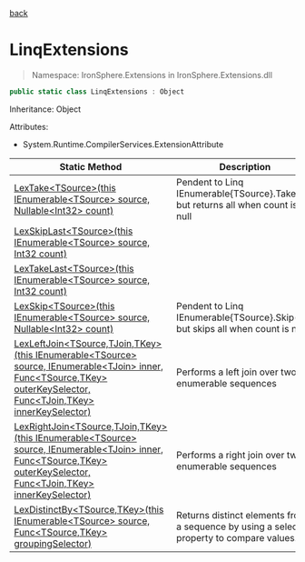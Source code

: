 ﻿[back](/IronSphere.Extensions/types)

# LinqExtensions

> Namespace: IronSphere.Extensions in  IronSphere.Extensions.dll



```csharp
public static class LinqExtensions : Object
```
Inheritance: Object



Attributes:
        
* System.Runtime.CompilerServices.ExtensionAttribute




| Static Method | Description |
| --- | --- |
| [LexTake&lt;TSource&gt;(this IEnumerable&lt;TSource&gt; source, Nullable&lt;Int32&gt; count)](LinqExtensions_LexTake-TSource-(IEnumerable-TSource-,Nullable-Int32-)) | Pendent to Linq IEnumerable{TSource}.Take(int) but returns all when count is null |
| [LexSkipLast&lt;TSource&gt;(this IEnumerable&lt;TSource&gt; source, Int32 count)](LinqExtensions_LexSkipLast-TSource-(IEnumerable-TSource-,Int32)) |  |
| [LexTakeLast&lt;TSource&gt;(this IEnumerable&lt;TSource&gt; source, Int32 count)](LinqExtensions_LexTakeLast-TSource-(IEnumerable-TSource-,Int32)) |  |
| [LexSkip&lt;TSource&gt;(this IEnumerable&lt;TSource&gt; source, Nullable&lt;Int32&gt; count)](LinqExtensions_LexSkip-TSource-(IEnumerable-TSource-,Nullable-Int32-)) | Pendent to Linq IEnumerable{TSource}.Skip(int) but skips all when count is null |
| [LexLeftJoin&lt;TSource,TJoin,TKey&gt;(this IEnumerable&lt;TSource&gt; source, IEnumerable&lt;TJoin&gt; inner, Func&lt;TSource,TKey&gt; outerKeySelector, Func&lt;TJoin,TKey&gt; innerKeySelector)](LinqExtensions_LexLeftJoin-TSource,TJoin,TKey-(IEnumerable-TSource-,IEnumerable-TJoin-,Func-TSource,TKey-,Func-TJoin,TKey-)) | Performs a left join over two enumerable sequences |
| [LexRightJoin&lt;TSource,TJoin,TKey&gt;(this IEnumerable&lt;TSource&gt; source, IEnumerable&lt;TJoin&gt; inner, Func&lt;TSource,TKey&gt; outerKeySelector, Func&lt;TJoin,TKey&gt; innerKeySelector)](LinqExtensions_LexRightJoin-TSource,TJoin,TKey-(IEnumerable-TSource-,IEnumerable-TJoin-,Func-TSource,TKey-,Func-TJoin,TKey-)) | Performs a right join over two enumerable sequences |
| [LexDistinctBy&lt;TSource,TKey&gt;(this IEnumerable&lt;TSource&gt; source, Func&lt;TSource,TKey&gt; groupingSelector)](LinqExtensions_LexDistinctBy-TSource,TKey-(IEnumerable-TSource-,Func-TSource,TKey-)) | Returns distinct elements from a sequence by using a selected property to compare values. |
